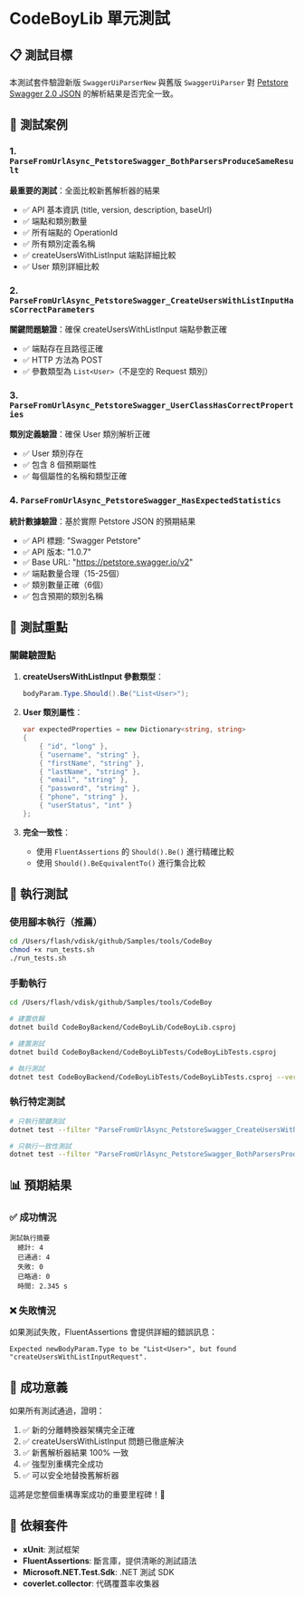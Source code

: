 # CodeBoyLib 單元測試

## 📋 測試目標

本測試套件驗證新版 `SwaggerUiParserNew` 與舊版 `SwaggerUiParser` 對 [Petstore Swagger 2.0 JSON](https://petstore.swagger.io/v2/swagger.json) 的解析結果是否完全一致。

## 🧪 測試案例

### 1. `ParseFromUrlAsync_PetstoreSwagger_BothParsersProduceSameResult`
**最重要的測試**：全面比較新舊解析器的結果
- ✅ API 基本資訊 (title, version, description, baseUrl)
- ✅ 端點和類別數量
- ✅ 所有端點的 OperationId
- ✅ 所有類別定義名稱
- ✅ createUsersWithListInput 端點詳細比較
- ✅ User 類別詳細比較

### 2. `ParseFromUrlAsync_PetstoreSwagger_CreateUsersWithListInputHasCorrectParameters`
**關鍵問題驗證**：確保 createUsersWithListInput 端點參數正確
- ✅ 端點存在且路徑正確
- ✅ HTTP 方法為 POST
- ✅ 參數類型為 `List<User>`（不是空的 Request 類別）

### 3. `ParseFromUrlAsync_PetstoreSwagger_UserClassHasCorrectProperties`
**類別定義驗證**：確保 User 類別解析正確
- ✅ User 類別存在
- ✅ 包含 8 個預期屬性
- ✅ 每個屬性的名稱和類型正確

### 4. `ParseFromUrlAsync_PetstoreSwagger_HasExpectedStatistics`
**統計數據驗證**：基於實際 Petstore JSON 的預期結果
- ✅ API 標題: "Swagger Petstore"
- ✅ API 版本: "1.0.7"
- ✅ Base URL: "https://petstore.swagger.io/v2"
- ✅ 端點數量合理（15-25個）
- ✅ 類別數量正確（6個）
- ✅ 包含預期的類別名稱

## 🎯 測試重點

### 關鍵驗證點
1. **createUsersWithListInput 參數類型**：
   ```csharp
   bodyParam.Type.Should().Be("List<User>");
   ```

2. **User 類別屬性**：
   ```csharp
   var expectedProperties = new Dictionary<string, string>
   {
       { "id", "long" },
       { "username", "string" },
       { "firstName", "string" },
       { "lastName", "string" },
       { "email", "string" },
       { "password", "string" },
       { "phone", "string" },
       { "userStatus", "int" }
   };
   ```

3. **完全一致性**：
   - 使用 `FluentAssertions` 的 `Should().Be()` 進行精確比較
   - 使用 `Should().BeEquivalentTo()` 進行集合比較

## 🚀 執行測試

### 使用腳本執行（推薦）
```bash
cd /Users/flash/vdisk/github/Samples/tools/CodeBoy
chmod +x run_tests.sh
./run_tests.sh
```

### 手動執行
```bash
cd /Users/flash/vdisk/github/Samples/tools/CodeBoy

# 建置依賴
dotnet build CodeBoyBackend/CodeBoyLib/CodeBoyLib.csproj

# 建置測試
dotnet build CodeBoyBackend/CodeBoyLibTests/CodeBoyLibTests.csproj

# 執行測試
dotnet test CodeBoyBackend/CodeBoyLibTests/CodeBoyLibTests.csproj --verbosity normal
```

### 執行特定測試
```bash
# 只執行關鍵測試
dotnet test --filter "ParseFromUrlAsync_PetstoreSwagger_CreateUsersWithListInputHasCorrectParameters"

# 只執行一致性測試
dotnet test --filter "ParseFromUrlAsync_PetstoreSwagger_BothParsersProduceSameResult"
```

## 📊 預期結果

### ✅ 成功情況
```
測試執行摘要
  總計: 4
  已通過: 4
  失敗: 0
  已略過: 0
  時間: 2.345 s
```

### ❌ 失敗情況
如果測試失敗，FluentAssertions 會提供詳細的錯誤訊息：
```
Expected newBodyParam.Type to be "List<User>", but found "createUsersWithListInputRequest".
```

## 🎉 成功意義

如果所有測試通過，證明：
1. ✅ 新的分離轉換器架構完全正確
2. ✅ createUsersWithListInput 問題已徹底解決
3. ✅ 新舊解析器結果 100% 一致
4. ✅ 強型別重構完全成功
5. ✅ 可以安全地替換舊解析器

這將是您整個重構專案成功的重要里程碑！🚀

## 🔧 依賴套件

- **xUnit**: 測試框架
- **FluentAssertions**: 斷言庫，提供清晰的測試語法
- **Microsoft.NET.Test.Sdk**: .NET 測試 SDK
- **coverlet.collector**: 代碼覆蓋率收集器
